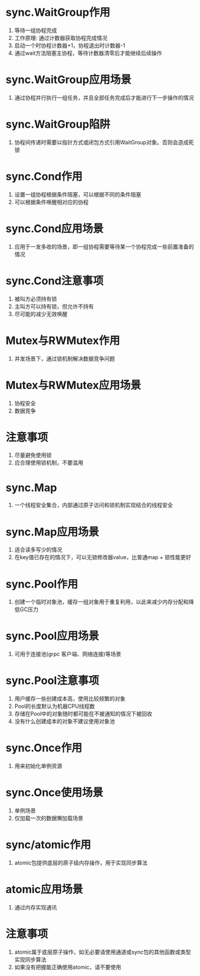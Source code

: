 # sync.WaitGroup作用
1. 等待一组协程完成
2. 工作原理: 通过计数器获取协程完成情况
3. 启动一个时协程计数器+1，协程退出时计数器-1
4. 通过wait方法阻塞主协程，等待计数器清零后才能继续后续操作

# sync.WaitGroup应用场景
1. 通过协程并行执行一组任务，并且全部任务完成后才能进行下一步操作的情况

# sync.WaitGroup陷阱
1. 协程间传递时需要以指针方式或闭包方式引用WaitGroup对象。否则会造成死锁

# sync.Cond作用
1. 设置一组协程根据条件阻塞，可以根据不同的条件阻塞
2. 可以根据条件唤醒相对应的协程

# sync.Cond应用场景
1. 应用于一发多收的场景，即一组协程需要等待某一个协程完成一些前置准备的情况

# sync.Cond注意事项
1. 被叫方必须持有锁
2. 主叫方可以持有锁，但允许不持有
3. 尽可能的减少无效唤醒

# Mutex与RWMutex作用
1. 并发场景下，通过锁机制解决数据竞争问题

# Mutex与RWMutex应用场景
1. 协程安全
2. 数据竞争

# 注意事项
1. 尽量避免使用锁
2. 应合理使用锁机制，不要滥用

# sync.Map
1. 一个线程安全集合，内部通过原子访问和锁机制实现结合的线程安全

# sync.Map应用场景
1. 适合读多写少的情况
2. 在key值已存在的情况下，可以无锁修改器value，比普通map + 锁性能更好

# sync.Pool作用
1. 创建一个临时对象池，缓存一组对象用于重复利用，以此来减少内存分配和降低GC压力

# sync.Pool应用场景
1. 可用于连接池(grpc 客户端、网络连接)等场景

# sync.Pool注意事项
1. 用户缓存一些创建成本高，使用比较频繁的对象
2. Pool的长度默认为机器CPU线程数
3. 存储在Pool中的对象随时都可能在不被通知的情况下被回收
4. 没有什么创建成本的对象不建议使用对象池

# sync.Once作用
1. 用来初始化单例资源

# sync.Once使用场景
1. 单例场景
2. 仅加载一次的数据懒加载场景

# sync/atomic作用
1. atomic包提供底层的原子级内存操作，用于实现同步算法

# atomic应用场景
1. 通过内存实现通讯

# 注意事项
1. atomic属于底层原子操作，如无必要请使用通道或sync包的其他函数或类型实现同步算法
2. 如果没有把握能正确使用atomic，请不要使用